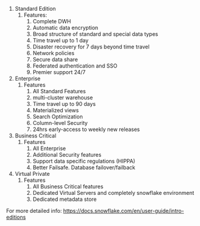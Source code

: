 1. Standard Edition
	1. Features:
		1. Complete DWH
		2. Automatic data encryption
		3. Broad structure of standard and special data types
		4. Time travel up to 1 day
		5. Disaster recovery for 7 days beyond time travel
		6. Network policies
		7. Secure data share
		8. Federated authentication and SSO
		9. Premier support 24/7
2. Enterprise
	1. Features
		1. All Standard Features
		2. multi-cluster warehouse
		3. Time travel up to 90 days
		4. Materialized views
		5. Search Optimization
		6. Column-level Security
		7.  24hrs early-access to weekly new releases
3. Business Critical
	1. Features
		1. All Enterprise
		2. Additional Security features
		3. Support data specific regulations (HIPPA)
		4. Better Failsafe. Database failover/failback
4. Virtual Private
	1. Features
		1. All Business Critical features
		2. Dedicated Virtual Servers and completely snowflake environment
		3. Dedicated metadata store


For more detailed info: https://docs.snowflake.com/en/user-guide/intro-editions